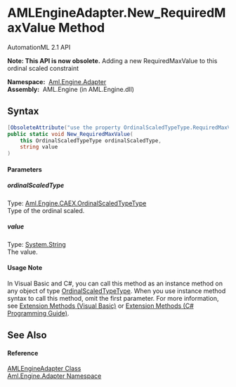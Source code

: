 AMLEngineAdapter.New_RequiredMaxValue Method
============================================
AutomationML 2.1 API

**Note: This API is now obsolete.**
Adding a new RequiredMaxValue to this ordinal scaled constraint

  **Namespace:**  [Aml.Engine.Adapter][1]  
  **Assembly:**  AML.Engine (in AML.Engine.dll)

Syntax
------

```csharp
[ObsoleteAttribute("use the property OrdinalScaledTypeType.RequiredMaxValue instead.")]
public static void New_RequiredMaxValue(
	this OrdinalScaledTypeType ordinalScaledType,
	string value
)
```

#### Parameters

##### *ordinalScaledType*
Type: [Aml.Engine.CAEX.OrdinalScaledTypeType][2]  
Type of the ordinal scaled.

##### *value*
Type: [System.String][3]  
The value.

#### Usage Note
In Visual Basic and C#, you can call this method as an instance method on any object of type [OrdinalScaledTypeType][2]. When you use instance method syntax to call this method, omit the first parameter. For more information, see [Extension Methods (Visual Basic)][4] or [Extension Methods (C# Programming Guide)][5].

See Also
--------

#### Reference
[AMLEngineAdapter Class][6]  
[Aml.Engine.Adapter Namespace][1]  

[1]: ../README.md
[2]: ../../Aml.Engine.CAEX/OrdinalScaledTypeType/README.md
[3]: https://docs.microsoft.com/dotnet/api/system.string
[4]: https://docs.microsoft.com/dotnet/visual-basic/programming-guide/language-features/procedures/extension-methods
[5]: https://docs.microsoft.com/dotnet/csharp/programming-guide/classes-and-structs/extension-methods
[6]: README.md
[7]: https://www.automationml.org
[8]: ../../icons/logoShade.png